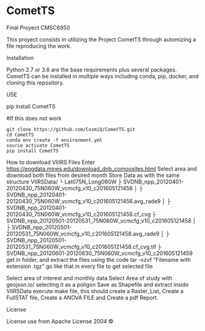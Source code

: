 # CometTS
Final Proyect CMSC6950

This proyect consists in utilizing the Project CometTS through automizing a file reproducing the work.
 
Installation

Python 2.7 or 3.6 are the base requirements plus several packages. 
CometTS can be installed in multiple ways including conda, pip, docker, and cloning this repository.

USE

pip install CometTS 

#If this does not work 

    git clone https://github.com/CosmiQ/CometTS.git
    cd CometTS
    conda env create -f environment.yml
    source activate CometTS
    pip install CometTS

How to download VIIIRS Files
Enter https://eogdata.mines.edu/download_dnb_composites.html
Select area and download both files from desired month
Store Data as with the same structure
VIIRSData/
└ Lat075N_Long060W
    ├ SVDNB_npp_20120401-20120430_75N060W_vcmcfg_v10_c201605121456
    │   ├ SVDNB_npp_20120401-20120430_75N060W_vcmcfg_v10_c201605121456.avg_rade9
    │   ├ SVDNB_npp_20120401-20120430_75N060W_vcmcfg_v10_c201605121456.cf_cvg
    ├ SVDNB_npp_20120501-20120531_75N060W_vcmcfg_v10_c201605121458
    │   ├ SVDNB_npp_20120501-20120531_75N060W_vcmcfg_v10_c201605121458.avg_rade9
    │   ├ SVDNB_npp_20120501-20120531_75N060W_vcmcfg_v10_c201605121458.cf_cvg.tif
    ├ SVDNB_npp_20120601-20120630_75N060W_vcmcfg_v10_c201605121459
get in folder, and extract the files using the code tar -xzvf "Filename with extension .tgz"
go like that in every file to get selected file

Select area of interest and monthly data 
Select Area of study with geojson.io/ selecting it as a poligon
Save as Shapefile and extract inside VIIRSData
execute make file, this should create a Raster_List, Create a FullSTAT file, Create a ANOVA FILE and Create a pdf Report.


License

License use from Apache License 2004 ©
